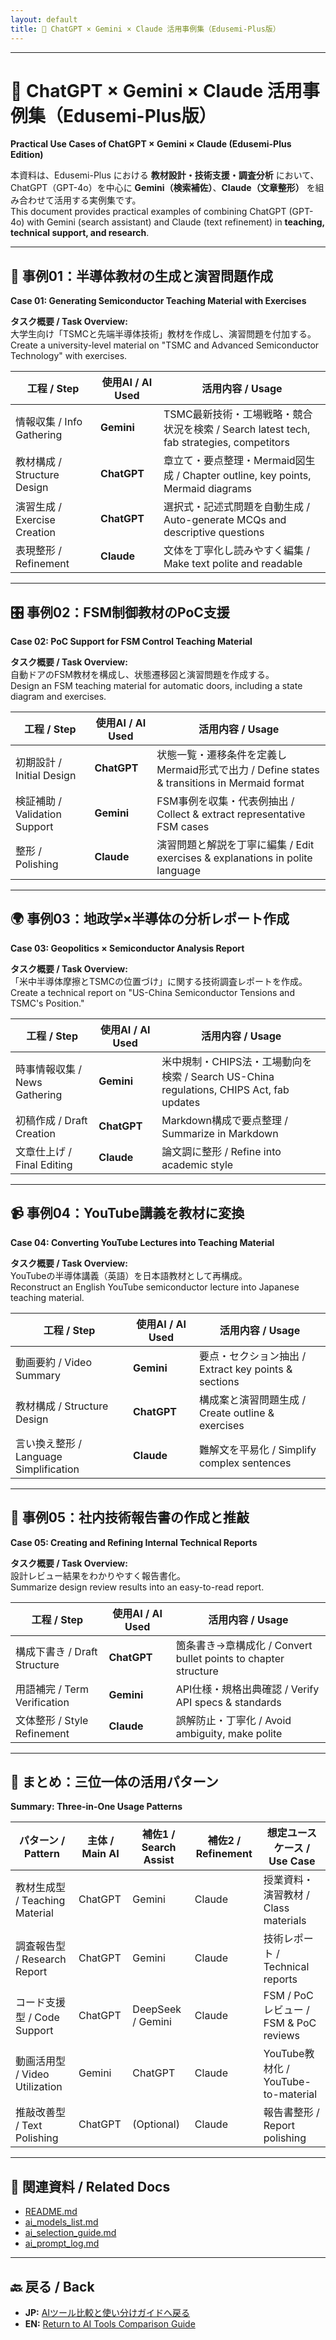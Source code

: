 ```yaml
---
layout: default
title: 📘 ChatGPT × Gemini × Claude 活用事例集（Edusemi-Plus版）
---
```


---

# 📘 ChatGPT × Gemini × Claude 活用事例集（Edusemi-Plus版）  
**Practical Use Cases of ChatGPT × Gemini × Claude (Edusemi-Plus Edition)**

本資料は、Edusemi-Plus における **教材設計・技術支援・調査分析** において、  
ChatGPT（GPT-4o）を中心に **Gemini（検索補佐）**、**Claude（文章整形）** を組み合わせて活用する実例集です。  
This document provides practical examples of combining ChatGPT (GPT-4o) with Gemini (search assistant) and Claude (text refinement) in **teaching, technical support, and research**.

---

## 🧠 事例01：半導体教材の生成と演習問題作成  
**Case 01: Generating Semiconductor Teaching Material with Exercises**

**タスク概要 / Task Overview:**  
大学生向け「TSMCと先端半導体技術」教材を作成し、演習問題を付加する。  
Create a university-level material on "TSMC and Advanced Semiconductor Technology" with exercises.

| 工程 / Step | 使用AI / AI Used | 活用内容 / Usage |
|-------------|-----------------|------------------|
| 情報収集 / Info Gathering | **Gemini** | TSMC最新技術・工場戦略・競合状況を検索 / Search latest tech, fab strategies, competitors |
| 教材構成 / Structure Design | **ChatGPT** | 章立て・要点整理・Mermaid図生成 / Chapter outline, key points, Mermaid diagrams |
| 演習生成 / Exercise Creation | **ChatGPT** | 選択式・記述式問題を自動生成 / Auto-generate MCQs and descriptive questions |
| 表現整形 / Refinement | **Claude** | 文体を丁寧化し読みやすく編集 / Make text polite and readable |

---

## 🎛 事例02：FSM制御教材のPoC支援  
**Case 02: PoC Support for FSM Control Teaching Material**

**タスク概要 / Task Overview:**  
自動ドアのFSM教材を構成し、状態遷移図と演習問題を作成する。  
Design an FSM teaching material for automatic doors, including a state diagram and exercises.

| 工程 / Step | 使用AI / AI Used | 活用内容 / Usage |
|-------------|-----------------|------------------|
| 初期設計 / Initial Design | **ChatGPT** | 状態一覧・遷移条件を定義しMermaid形式で出力 / Define states & transitions in Mermaid format |
| 検証補助 / Validation Support | **Gemini** | FSM事例を収集・代表例抽出 / Collect & extract representative FSM cases |
| 整形 / Polishing | **Claude** | 演習問題と解説を丁寧に編集 / Edit exercises & explanations in polite language |

---

## 🌍 事例03：地政学×半導体の分析レポート作成  
**Case 03: Geopolitics × Semiconductor Analysis Report**

**タスク概要 / Task Overview:**  
「米中半導体摩擦とTSMCの位置づけ」に関する技術調査レポートを作成。  
Create a technical report on "US-China Semiconductor Tensions and TSMC's Position."

| 工程 / Step | 使用AI / AI Used | 活用内容 / Usage |
|-------------|-----------------|------------------|
| 時事情報収集 / News Gathering | **Gemini** | 米中規制・CHIPS法・工場動向を検索 / Search US-China regulations, CHIPS Act, fab updates |
| 初稿作成 / Draft Creation | **ChatGPT** | Markdown構成で要点整理 / Summarize in Markdown |
| 文章仕上げ / Final Editing | **Claude** | 論文調に整形 / Refine into academic style |

---

## 📹 事例04：YouTube講義を教材に変換  
**Case 04: Converting YouTube Lectures into Teaching Material**

**タスク概要 / Task Overview:**  
YouTubeの半導体講義（英語）を日本語教材として再構成。  
Reconstruct an English YouTube semiconductor lecture into Japanese teaching material.

| 工程 / Step | 使用AI / AI Used | 活用内容 / Usage |
|-------------|-----------------|------------------|
| 動画要約 / Video Summary | **Gemini** | 要点・セクション抽出 / Extract key points & sections |
| 教材構成 / Structure Design | **ChatGPT** | 構成案と演習問題生成 / Create outline & exercises |
| 言い換え整形 / Language Simplification | **Claude** | 難解文を平易化 / Simplify complex sentences |

---

## 📄 事例05：社内技術報告書の作成と推敲  
**Case 05: Creating and Refining Internal Technical Reports**

**タスク概要 / Task Overview:**  
設計レビュー結果をわかりやすく報告書化。  
Summarize design review results into an easy-to-read report.

| 工程 / Step | 使用AI / AI Used | 活用内容 / Usage |
|-------------|-----------------|------------------|
| 構成下書き / Draft Structure | **ChatGPT** | 箇条書き→章構成化 / Convert bullet points to chapter structure |
| 用語補完 / Term Verification | **Gemini** | API仕様・規格出典確認 / Verify API specs & standards |
| 文体整形 / Style Refinement | **Claude** | 誤解防止・丁寧化 / Avoid ambiguity, make polite |

---

## 🔖 まとめ：三位一体の活用パターン  
**Summary: Three-in-One Usage Patterns**

| パターン / Pattern | 主体 / Main AI | 補佐1 / Search Assist | 補佐2 / Refinement | 想定ユースケース / Use Case |
|--------------------|---------------|-----------------------|--------------------|-----------------------------|
| 教材生成型 / Teaching Material | ChatGPT | Gemini | Claude | 授業資料・演習教材 / Class materials |
| 調査報告型 / Research Report | ChatGPT | Gemini | Claude | 技術レポート / Technical reports |
| コード支援型 / Code Support | ChatGPT | DeepSeek / Gemini | Claude | FSM / PoCレビュー / FSM & PoC reviews |
| 動画活用型 / Video Utilization | Gemini | ChatGPT | Claude | YouTube教材化 / YouTube-to-material |
| 推敲改善型 / Text Polishing | ChatGPT | (Optional) | Claude | 報告書整形 / Report polishing |

---

## 📎 関連資料 / Related Docs
- [README.md](./README.md)
- [ai_models_list.md](./ai_models_list.md)
- [ai_selection_guide.md](./ai_selection_guide.md)
- [ai_prompt_log.md](./ai_prompt_log.md)

---

## 🔙 戻る / Back
- **JP:** [AIツール比較と使い分けガイドへ戻る](./README.md)  
- **EN:** [Return to AI Tools Comparison Guide](./README.md)
